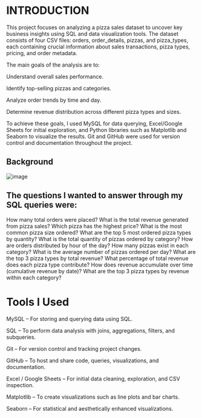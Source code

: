 # INTRODUCTION

This project focuses on analyzing a pizza sales dataset to uncover key business insights using SQL and data visualization tools. The dataset consists of four CSV files: orders, order_details, pizzas, and pizza_types, each containing crucial information about sales transactions, pizza types, pricing, and order metadata.

The main goals of the analysis are to:

Understand overall sales performance.

Identify top-selling pizzas and categories.

Analyze order trends by time and day.

Determine revenue distribution across different pizza types and sizes.

To achieve these goals, I used MySQL for data querying, Excel/Google Sheets for initial exploration, and Python libraries such as Matplotlib and Seaborn to visualize the results. Git and GitHub were used for version control and documentation throughout the project.


## Background
![image](https://github.com/user-attachments/assets/d537ccd0-2857-4b94-b090-2acbe5b98a5a)


## The questions I wanted to answer through my SQL queries were:
How many total orders were placed?
What is the total revenue generated from pizza sales?
Which pizza has the highest price?
What is the most common pizza size ordered?
What are the top 5 most ordered pizza types by quantity?
What is the total quantity of pizzas ordered by category?
How are orders distributed by hour of the day?
How many pizzas exist in each category?
What is the average number of pizzas ordered per day?
What are the top 3 pizza types by total revenue?
What percentage of total revenue does each pizza type contribute?
How does revenue accumulate over time (cumulative revenue by date)?
What are the top 3 pizza types by revenue within each category?


# Tools I Used
MySQL – For storing and querying data using SQL.

SQL – To perform data analysis with joins, aggregations, filters, and subqueries.

Git – For version control and tracking project changes.

GitHub – To host and share code, queries, visualizations, and documentation.

Excel / Google Sheets – For initial data cleaning, exploration, and CSV inspection.

Matplotlib – To create visualizations such as line plots and bar charts.

Seaborn – For statistical and aesthetically enhanced visualizations.






